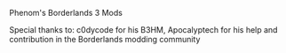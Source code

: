 Phenom's Borderlands 3 Mods

Special thanks to: c0dycode for his B3HM, Apocalyptech for his help and contribution in the Borderlands modding community
